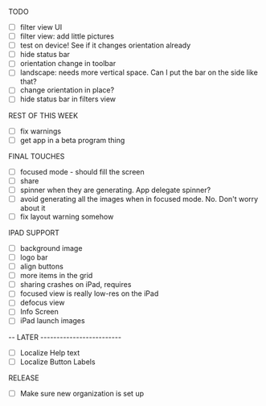 
TODO

- [ ] filter view UI
- [ ] filter view: add little pictures
- [ ] test on device! See if it changes orientation already
- [ ] hide status bar
- [ ] orientation change in toolbar
- [ ] landscape: needs more vertical space. Can I put the bar on the side like that?
- [ ] change orientation in place?
- [ ] hide status bar in filters view

REST OF THIS WEEK
- [ ] fix warnings
- [ ] get app in a beta program thing

FINAL TOUCHES
- [ ] focused mode - should fill the screen
- [ ] share
- [ ] spinner when they are generating. App delegate spinner?
- [ ] avoid generating all the images when in focused mode. No. Don't worry about it
- [ ] fix layout warning somehow

IPAD SUPPORT
- [ ] background image
- [ ] logo bar
- [ ] align buttons
- [ ] more items in the grid
- [ ] sharing crashes on iPad, requires
- [ ] focused view is really low-res on the iPad
- [ ] defocus view
- [ ] Info Screen
- [ ] iPad launch images

-- LATER -------------------------
- [ ] Localize Help text
- [ ] Localize Button Labels

RELEASE
- [ ] Make sure new organization is set up
